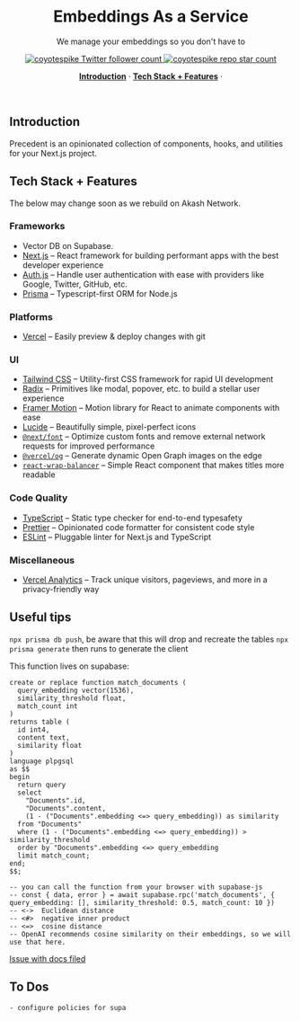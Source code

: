 <h1 align="center">Embeddings As a Service</h1>

<p align="center">
We manage your embeddings so you don't have to
</p>

<p align="center">
  <a href="https://twitter.com/steventey">
    <img src="https://img.shields.io/twitter/follow/coyotespike?style=flat&label=coyotespike&logo=twitter&color=0bf&logoColor=fff" alt="coyotespike Twitter follower count" />
  </a>
  <a href="https://github.com/coyotespike">
    <img src="https://img.shields.io/github/stars/coyotespike?label=coyotespike" alt="coyotespike repo star count" />
  </a>
</p>

<p align="center">
  <a href="#introduction"><strong>Introduction</strong></a> ·
  <a href="#tech-stack--features"><strong>Tech Stack + Features</strong></a> ·
</p>
<br/>

## Introduction

Precedent is an opinionated collection of components, hooks, and utilities for your Next.js project.

## Tech Stack + Features

The below may change soon as we rebuild on Akash Network.

### Frameworks

- Vector DB on Supabase.
- [Next.js](https://nextjs.org/) – React framework for building performant apps with the best developer experience
- [Auth.js](https://authjs.dev/) – Handle user authentication with ease with providers like Google, Twitter, GitHub, etc.
- [Prisma](https://www.prisma.io/) – Typescript-first ORM for Node.js

### Platforms

- [Vercel](https://vercel.com/) – Easily preview & deploy changes with git

### UI

- [Tailwind CSS](https://tailwindcss.com/) – Utility-first CSS framework for rapid UI development
- [Radix](https://www.radix-ui.com/) – Primitives like modal, popover, etc. to build a stellar user experience
- [Framer Motion](https://framer.com/motion) – Motion library for React to animate components with ease
- [Lucide](https://lucide.dev/) – Beautifully simple, pixel-perfect icons
- [`@next/font`](https://nextjs.org/docs/basic-features/font-optimization) – Optimize custom fonts and remove external network requests for improved performance
- [`@vercel/og`](https://vercel.com/docs/concepts/functions/edge-functions/og-image-generation) – Generate dynamic Open Graph images on the edge
- [`react-wrap-balancer`](https://github.com/shuding/react-wrap-balancer) – Simple React component that makes titles more readable

### Code Quality

- [TypeScript](https://www.typescriptlang.org/) – Static type checker for end-to-end typesafety
- [Prettier](https://prettier.io/) – Opinionated code formatter for consistent code style
- [ESLint](https://eslint.org/) – Pluggable linter for Next.js and TypeScript

### Miscellaneous

- [Vercel Analytics](https://vercel.com/analytics) – Track unique visitors, pageviews, and more in a privacy-friendly way



## Useful tips
`npx prisma db push`, be aware that this will drop and recreate the tables
`npx prisma generate` then runs to generate the client

This function lives on supabase:
```
create or replace function match_documents (
  query_embedding vector(1536),
  similarity_threshold float,
  match_count int
)
returns table (
  id int4,
  content text,
  similarity float
)
language plpgsql
as $$
begin
  return query
  select
    "Documents".id,
    "Documents".content,
    (1 - ("Documents".embedding <=> query_embedding)) as similarity
  from "Documents"
  where (1 - ("Documents".embedding <=> query_embedding)) > similarity_threshold
  order by "Documents".embedding <=> query_embedding
  limit match_count;
end;
$$;

-- you can call the function from your browser with supabase-js
-- const { data, error } = await supabase.rpc('match_documents', { query_embedding: [], similarity_threshold: 0.5, match_count: 10 })
-- <->	Euclidean distance
-- <#>	negative inner product
-- <=>	cosine distance
-- OpenAI recommends cosine similarity on their embeddings, so we will use that here.
```
[Issue with docs filed](https://github.com/supabase/supabase/issues/12244)

## To Dos
    - configure policies for supa
